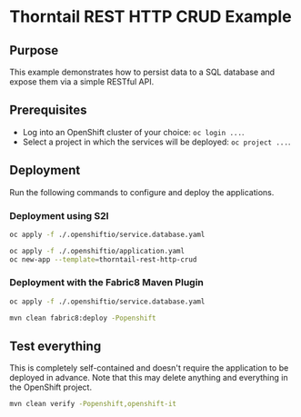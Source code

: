 # Thorntail REST HTTP CRUD Example

## Purpose

This example demonstrates how to persist data to a SQL database and expose them via a simple RESTful API.

## Prerequisites

* Log into an OpenShift cluster of your choice: `oc login ...`.
* Select a project in which the services will be deployed: `oc project ...`.

## Deployment

Run the following commands to configure and deploy the applications.

### Deployment using S2I

```bash
oc apply -f ./.openshiftio/service.database.yaml

oc apply -f ./.openshiftio/application.yaml
oc new-app --template=thorntail-rest-http-crud
```

### Deployment with the Fabric8 Maven Plugin

```bash
oc apply -f ./.openshiftio/service.database.yaml

mvn clean fabric8:deploy -Popenshift
```

## Test everything

This is completely self-contained and doesn't require the application to be deployed in advance.
Note that this may delete anything and everything in the OpenShift project.

```bash
mvn clean verify -Popenshift,openshift-it
```
